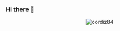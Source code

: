 ### Hi there 👋

<!--
**cordiz84/cordiz84** is a ✨ _special_ ✨ repository because its `README.md` (this file) appears on your GitHub profile.

Here are some ideas to get you started:

- 🔭 I’m currently working on ...
- 🌱 I’m currently learning ...
- 👯 I’m looking to collaborate on ...
- 🤔 I’m looking for help with ...
- 💬 Ask me about ...
- 📫 How to reach me: ...
- 😄 Pronouns: ...
- ⚡ Fun fact: ...
-->
<p align="center"><img  src="https://github-readme-stats.vercel.app/api/top-langs?username=cordiz84&show_icons=true&locale=en&layout=compact" alt="cordiz84" /></p>
